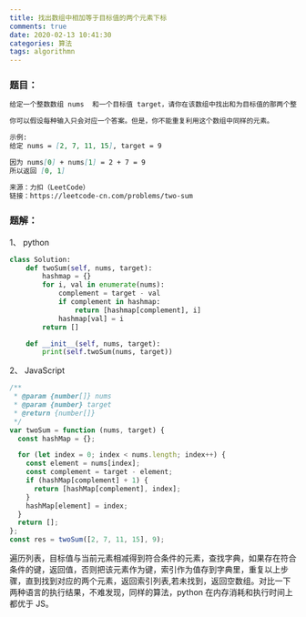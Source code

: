 ```yaml
---
title: 找出数组中相加等于目标值的两个元素下标
comments: true
date: 2020-02-13 10:41:30
categories: 算法
tags: algorithmn
---
```


### 题目：

```md
给定一个整数数组 nums  和一个目标值 target，请你在该数组中找出和为目标值的那两个整数，并返回他们的数组下标。

你可以假设每种输入只会对应一个答案。但是，你不能重复利用这个数组中同样的元素。

示例:
给定 nums = [2, 7, 11, 15], target = 9

因为 nums[0] + nums[1] = 2 + 7 = 9
所以返回 [0, 1]

来源：力扣（LeetCode）
链接：https://leetcode-cn.com/problems/two-sum
```

### 题解：

1、 python

```python
class Solution:
    def twoSum(self, nums, target):
        hashmap = {}
        for i, val in enumerate(nums):
            complement = target - val
            if complement in hashmap:
                return [hashmap[complement], i]
            hashmap[val] = i
        return []

    def __init__(self, nums, target):
        print(self.twoSum(nums, target))
```

2、 JavaScript

```js
/**
 * @param {number[]} nums
 * @param {number} target
 * @return {number[]}
 */
var twoSum = function (nums, target) {
  const hashMap = {};

  for (let index = 0; index < nums.length; index++) {
    const element = nums[index];
    const complement = target - element;
    if (hashMap[complement] + 1) {
      return [hashMap[complement], index];
    }
    hashMap[element] = index;
  }
  return [];
};
const res = twoSum([2, 7, 11, 15], 9);
```

遍历列表，目标值与当前元素相减得到符合条件的元素，查找字典，如果存在符合条件的键，返回值，否则把该元素作为键，索引作为值存到字典里，重复以上步骤，直到找到对应的两个元素，返回索引列表,若未找到，返回空数组。对比一下两种语言的执行结果，不难发现，同样的算法，python 在内存消耗和执行时间上都优于 JS。
